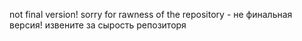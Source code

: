 not final version!
sorry for rawness of the repository -
не финальная версия! 
извените за сырость репозиторя
